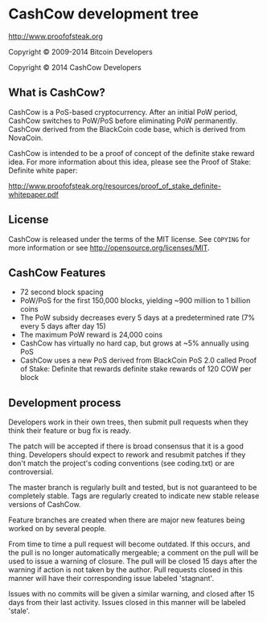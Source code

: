 
CashCow development tree
================================

http://www.proofofsteak.org

Copyright © 2009-2014 Bitcoin Developers

Copyright © 2014 CashCow Developers


What is CashCow?
------------------

CashCow is a PoS-based cryptocurrency.  After an initial PoW period,
CashCow switches to PoW/PoS before eliminating PoW permanently.  CashCow
derived from the BlackCoin code base, which is derived from NovaCoin.

CashCow is intended to be a proof of concept of the definite stake reward idea.  For more
information about this idea, please see the Proof of Stake: Definite white paper:

http://www.proofofsteak.org/resources/proof_of_stake_definite-whitepaper.pdf


License
-------

CashCow is released under the terms of the MIT license. See `COPYING` for
more information or see http://opensource.org/licenses/MIT.


CashCow Features
------------------

* 72 second block spacing
* PoW/PoS for the first 150,000 blocks, yielding ~900 million to 1 billion coins
* The PoW subsidy decreases every 5 days at a predetermined rate (7% every 5 days after day 15)
* The maximum PoW reward is 24,000 coins
* CashCow has virtually no hard cap, but grows at ~5% annually using PoS
* CashCow uses a new PoS derived from BlackCoin PoS 2.0 called Proof of Stake: Definite that rewards definite stake rewards of 120 COW per block 

Development process
-------------------

Developers work in their own trees, then submit pull requests when
they think their feature or bug fix is ready.

The patch will be accepted if there is broad consensus that it is a
good thing.  Developers should expect to rework and resubmit patches
if they don't match the project's coding conventions (see coding.txt)
or are controversial.

The master branch is regularly built and tested, but is not guaranteed
to be completely stable. Tags are regularly created to indicate new
stable release versions of CashCow.

Feature branches are created when there are major new features being
worked on by several people.

From time to time a pull request will become outdated. If this occurs, and
the pull is no longer automatically mergeable; a comment on the pull will
be used to issue a warning of closure. The pull will be closed 15 days
after the warning if action is not taken by the author. Pull requests closed
in this manner will have their corresponding issue labeled 'stagnant'.

Issues with no commits will be given a similar warning, and closed after
15 days from their last activity. Issues closed in this manner will be 
labeled 'stale'.
